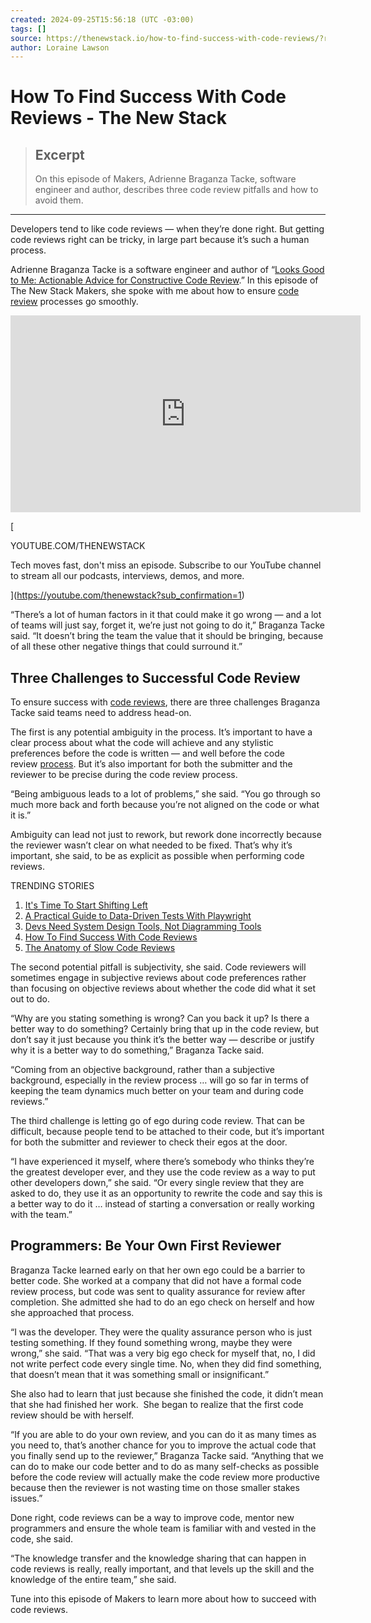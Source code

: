 ```yaml
---
created: 2024-09-25T15:56:18 (UTC -03:00)
tags: []
source: https://thenewstack.io/how-to-find-success-with-code-reviews/?ref=dailydev
author: Loraine Lawson
---
```


# How To Find Success With Code Reviews - The New Stack

> ## Excerpt
> On this episode of Makers, Adrienne Braganza Tacke, software engineer and author, describes three code review pitfalls and how to avoid them.

---
Developers tend to like code reviews — when they’re done right. But getting code reviews right can be tricky, in large part because it’s such a human process.

Adrienne Braganza Tacke is a software engineer and author of “[Looks Good to Me: Actionable Advice for Constructive Code Review](https://www.manning.com/books/looks-good-to-me).” In this episode of The New Stack Makers, she spoke with me about how to ensure [code review](https://thenewstack.io/one-company-rethinks-diff-to-cut-code-review-times/) processes go smoothly.

<iframe loading="lazy" width="560" height="315" src="https://www.youtube.com/embed/Nv1KBquaHz0?si=SDD7y-Q5Myc_e0pT" title="YouTube video player" frameborder="0" allow="accelerometer; autoplay; clipboard-write; encrypted-media; gyroscope; picture-in-picture; web-share" referrerpolicy="strict-origin-when-cross-origin" allowfullscreen="allowfullscreen"></iframe>

[

YOUTUBE.COM/THENEWSTACK

Tech moves fast, don't miss an episode. Subscribe to our YouTube channel to stream all our podcasts, interviews, demos, and more.



](https://youtube.com/thenewstack?sub_confirmation=1)

“There’s a lot of human factors in it that could make it go wrong — and a lot of teams will just say, forget it, we’re just not going to do it,” Braganza Tacke said. “It doesn’t bring the team the value that it should be bringing, because of all these other negative things that could surround it.”

## Three Challenges to Successful Code Review

To ensure success with [code reviews](https://thenewstack.io/the-anatomy-of-slow-code-reviews/), there are three challenges Braganza Tacke said teams need to address head-on.

The first is any potential ambiguity in the process. It’s important to have a clear process about what the code will achieve and any stylistic preferences before the code is written — and well before the code review [process](https://thenewstack.io/how-good-is-your-code-review-process/). But it’s also important for both the submitter and the reviewer to be precise during the code review process.

“Being ambiguous leads to a lot of problems,” she said. “You go through so much more back and forth because you’re not aligned on the code or what it is.”

Ambiguity can lead not just to rework, but rework done incorrectly because the reviewer wasn’t clear on what needed to be fixed. That’s why it’s important, she said, to be as explicit as possible when performing code reviews.

TRENDING STORIES

1.  [It's Time To Start Shifting Left](https://thenewstack.io/its-time-to-start-shifting-left/)
2.  [A Practical Guide to Data-Driven Tests With Playwright](https://thenewstack.io/a-practical-guide-to-data-driven-tests-with-playwright/)
3.  [Devs Need System Design Tools, Not Diagramming Tools](https://thenewstack.io/devs-need-system-design-tools-not-diagramming-tools/)
4.  [How To Find Success With Code Reviews](https://thenewstack.io/how-to-find-success-with-code-reviews/)
5.  [The Anatomy of Slow Code Reviews](https://thenewstack.io/the-anatomy-of-slow-code-reviews/)

The second potential pitfall is subjectivity, she said. Code reviewers will sometimes engage in subjective reviews about code preferences rather than focusing on objective reviews about whether the code did what it set out to do.

“Why are you stating something is wrong? Can you back it up? Is there a better way to do something? Certainly bring that up in the code review, but don’t say it just because you think it’s the better way — describe or justify why it is a better way to do something,” Braganza Tacke said.

“Coming from an objective background, rather than a subjective background, especially in the review process … will go so far in terms of keeping the team dynamics much better on your team and during code reviews.”

The third challenge is letting go of ego during code review. That can be difficult, because people tend to be attached to their code, but it’s important for both the submitter and reviewer to check their egos at the door.

“I have experienced it myself, where there’s somebody who thinks they’re the greatest developer ever, and they use the code review as a way to put other developers down,” she said. “Or every single review that they are asked to do, they use it as an opportunity to rewrite the code and say this is a better way to do it … instead of starting a conversation or really working with the team.”

## Programmers: Be Your Own First Reviewer

Braganza Tacke learned early on that her own ego could be a barrier to better code. She worked at a company that did not have a formal code review process, but code was sent to quality assurance for review after completion. She admitted she had to do an ego check on herself and how she approached that process.

“I was the developer. They were the quality assurance person who is just testing something. If they found something wrong, maybe they were wrong,” she said. “That was a very big ego check for myself that, no, I did not write perfect code every single time. No, when they did find something, that doesn’t mean that it was something small or insignificant.”

She also had to learn that just because she finished the code, it didn’t mean that she had finished her work.  She began to realize that the first code review should be with herself.

“If you are able to do your own review, and you can do it as many times as you need to, that’s another chance for you to improve the actual code that you finally send up to the reviewer,” Braganza Tacke said. “Anything that we can do to make our code better and to do as many self-checks as possible before the code review will actually make the code review more productive because then the reviewer is not wasting time on those smaller stakes issues.”

Done right, code reviews can be a way to improve code, mentor new programmers and ensure the whole team is familiar with and vested in the code, she said.

“The knowledge transfer and the knowledge sharing that can happen in code reviews is really, really important, and that levels up the skill and the knowledge of the entire team,” she said.

Tune into this episode of Makers to learn more about how to succeed with code reviews.
